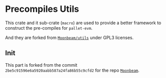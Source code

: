 # Precompiles Utils
This crate and it sub-crate (`macro`) are used to provide a better framework to construct the pre-compiles for `pallet-evm`.

And they are forked from [`Moonbeam/utils`](https://github.com/PureStake/moonbeam/blob/master/precompiles/utils/) under GPL3 licenses.

## Init
This part is forked from the commit `2be5c91596e6a5920aabb587a24fa86b55c9cfd2` for the repo [`Moonbeam`](https://github.com/PureStake/moonbeam).